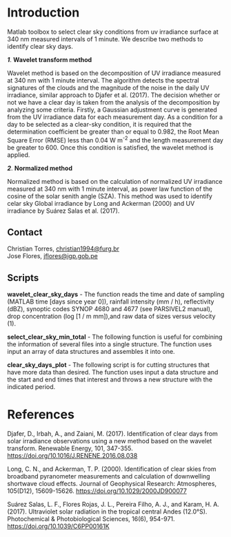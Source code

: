 # Introduction

Matlab toolbox to select clear sky conditions from uv irradiance surface at 340 nm measured intervals of 1 minute.
We describe two methods to identify clear sky days.

***1***. **Wavelet transform method**

Wavelet method is based on the decomposition of UV irradiance measured at 340 nm with 1 minute interval.
The algorithm detects the spectral signatures of the clouds and the magnitude of the noise in the daily 
UV irradiance, similar approach to Djafer et al. (2017). The decision whether or not we have a clear day is taken from 
the analysis of the decomposition by analyzing some criteria. Firstly, a Gaussian adjustment curve is 
generated from the UV irradiance data for each measurement day. As a condition for a day to be selected 
as a clear-sky condition, it is required that the determination coefficient be greater than or equal to 0.982, 
the Root Mean Square Error (RMSE) less than 0.04 W m<sup>-2</sup> and the length measurement day be greater to 600. 
Once this condition is satisfied, the wavelet method is applied.

***2***. **Normalized method**

Normalized method is based on the calculation of normalized UV irradiance measured at 340 nm with 1 minute interval, 
as power law function of the cosine of the solar senith angle (SZA). This method was used to identify celar sky 
Global irradiance by Long and Ackerman (2000) and UV irradiance by Suárez Salas et al. (2017).  

## Contact

Christian Torres, christian1994@furg.br <br>
Jose Flores, jflores@igp.gob.pe

## Scripts

**wavelet_clear_sky_days** - The function reads the time and date of sampling (MATLAB time [days since year 0]), 
rainfall intensity (mm / h), reflectivity (dBZ), synoptic codes SYNOP 4680 and 4677 
(see PARSIVEL2 manual), drop concentration (log [1 / m mm]),and raw data of sizes versus velocity (1).

**select_clear_sky_min_total** - The following function is useful for combining the information of several files into a single structure.
The function uses input an array of data structures and assembles it into one.

**clear_sky_days_plot** - The following script is for cutting structures that have more 
data than desired. The function uses input a data structure and the start and end times 
that interest and throws a new structure with the indicated period.

# References

Djafer, D., Irbah, A., and Zaiani, M. (2017). Identification of clear days from solar irradiance observations using 
a new method based on the wavelet transform. Renewable Energy, 101, 347-355. https://doi.org/10.1016/J.RENENE.2016.08.038

Long, C. N., and Ackerman, T. P. (2000). Identification of clear skies from broadband pyranometer measurements and 
calculation of downwelling shortwave cloud effects. Journal of Geophysical Research: Atmospheres, 105(D12), 
15609-15626. https://doi.org/10.1029/2000JD900077

Suárez Salas, L. F., Flores Rojas, J. L., Pereira Filho, A. J., and Karam, H. A. (2017). Ultraviolet solar radiation 
in the tropical central Andes (12.0°S). Photochemical & Photobiological Sciences, 16(6), 954-971. 
https://doi.org/10.1039/C6PP00161K

